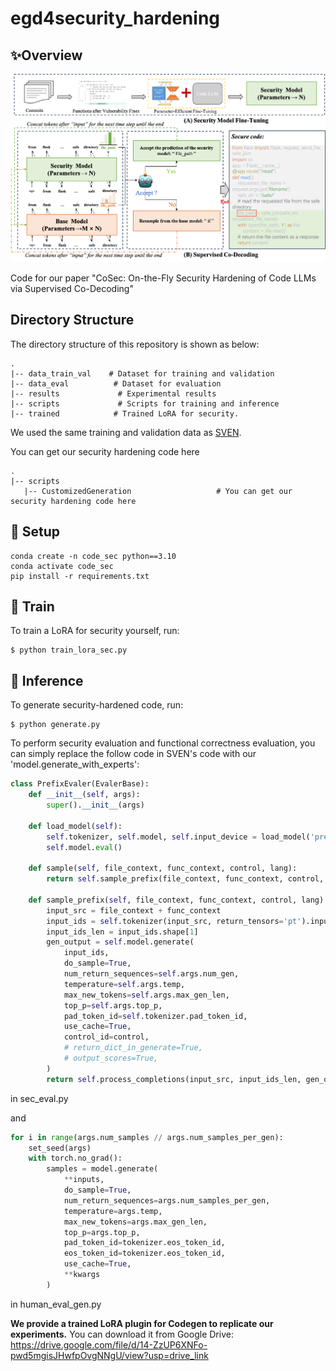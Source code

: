 # egd4security_hardening



## ✨Overview

![framework of our method](figure/frame7.png)

Code for our paper "CoSec: On-the-Fly Security Hardening of Code LLMs via Supervised Co-Decoding"

## Directory Structure

The directory structure of this repository is shown as below:

```
.
|-- data_train_val    # Dataset for training and validation 
|-- data_eval          # Dataset for evaluation
|-- results	            # Experimental results
|-- scripts             # Scripts for training and inference
|-- trained	           # Trained LoRA for security.

```

We used the same training and validation data as [SVEN](https://github.com/eth-sri/sven). 

You can get our security hardening code here

```
.
|-- scripts
   |-- CustomizedGeneration                   # You can get our security hardening code here
```

## 🔨 Setup

```
conda create -n code_sec python==3.10
conda activate code_sec
pip install -r requirements.txt
```

## 🚀 Train

To train a LoRA for security yourself, run:

```
$ python train_lora_sec.py
```

## 🚀 Inference
To generate security-hardened code, run:
```
$ python generate.py
```
To perform security evaluation and functional correctness evaluation, you can simply replace the follow code in SVEN's code with our 'model.generate_with_experts':

```python
class PrefixEvaler(EvalerBase):
    def __init__(self, args):
        super().__init__(args)

    def load_model(self):
        self.tokenizer, self.model, self.input_device = load_model('prefix', self.args.model_dir, False, self.args)
        self.model.eval()

    def sample(self, file_context, func_context, control, lang):
        return self.sample_prefix(file_context, func_context, control, lang)

    def sample_prefix(self, file_context, func_context, control, lang):
        input_src = file_context + func_context
        input_ids = self.tokenizer(input_src, return_tensors='pt').input_ids.to(self.input_device)
        input_ids_len = input_ids.shape[1]
        gen_output = self.model.generate(
            input_ids,
            do_sample=True,
            num_return_sequences=self.args.num_gen,
            temperature=self.args.temp,
            max_new_tokens=self.args.max_gen_len,
            top_p=self.args.top_p,
            pad_token_id=self.tokenizer.pad_token_id,
            use_cache=True,
            control_id=control,
            # return_dict_in_generate=True,
            # output_scores=True,
        )
        return self.process_completions(input_src, input_ids_len, gen_output, lang)

```

in sec_eval.py

and

```python
for i in range(args.num_samples // args.num_samples_per_gen):
    set_seed(args)
    with torch.no_grad():
        samples = model.generate(
            **inputs,
            do_sample=True,
            num_return_sequences=args.num_samples_per_gen,
            temperature=args.temp,
            max_new_tokens=args.max_gen_len,
            top_p=args.top_p,
            pad_token_id=tokenizer.eos_token_id,
            eos_token_id=tokenizer.eos_token_id,
            use_cache=True,
            **kwargs
        )
```

in human_eval_gen.py

**We provide a trained LoRA plugin for Codegen to replicate our experiments.** You can download it from Google Drive: 
https://drive.google.com/file/d/14-ZzUP6XNFo-pwd5mgisJHwfpOvgNNgU/view?usp=drive_link